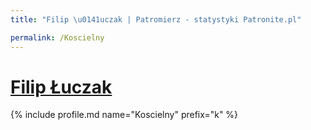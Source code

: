 ```yaml
---
title: "Filip \u0141uczak | Patromierz - statystyki Patronite.pl"

permalink: /Koscielny
---
```


# [Filip Łuczak](https://patronite.pl/Koscielny)

{% include profile.md name="Koscielny" prefix="k" %}
